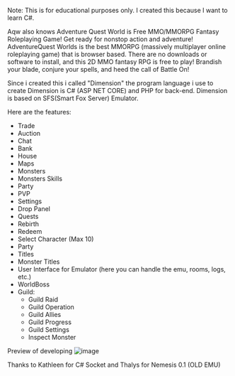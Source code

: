 Note: This is for educational purposes only. I created this because I want to learn C#.

Aqw also knows Adventure Quest World is Free MMO/MMORPG Fantasy Roleplaying Game!
Get ready for nonstop action and adventure! AdventureQuest Worlds is the best MMORPG (massively multiplayer online roleplaying game) that is browser based. There are no downloads or software to install, and this 2D MMO fantasy RPG is free to play! Brandish your blade, conjure your spells, and heed the call of Battle On!

Since i created this i called "Dimension" the program language i use to create Dimension is C# (ASP NET CORE) and PHP for back-end.
Dimension is based on SFS(Smart Fox Server) Emulator.

Here are the features:
  - Trade
  - Auction
  - Chat
  - Bank
  - House
  - Maps
  - Monsters
  - Monsters Skills
  - Party
  - PVP
  - Settings
  - Drop Panel
  - Quests
  - Rebirth
  - Redeem
  - Select Character (Max 10)
  - Party
  - Titles
  - Monster Titles
  - User Interface for Emulator (here you can handle the emu, rooms, logs, etc.)
  - WorldBoss
  - Guild:
      - Guild Raid
      - Guild Operation
      - Guild Allies
      - Guild Progress
      - Guild Settings
    - Inspect Monster

Preview of developing
  ![image](https://github.com/RyanPaul017/rpespinola/assets/135126242/cc5885ee-e9d6-4f38-b737-26a38b340095)

Thanks to Kathleen for C# Socket and Thalys for Nemesis 0.1 (OLD EMU)
